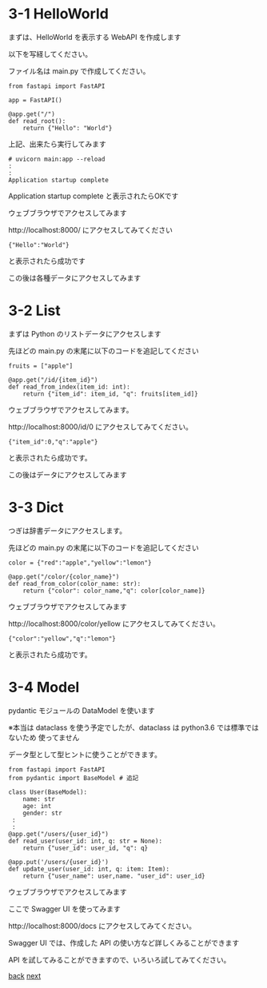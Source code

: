 # 3-1 HelloWorld

まずは、HelloWorld を表示する WebAPI を作成します

以下を写経してください。

ファイル名は main.py で作成してください。

```
from fastapi import FastAPI

app = FastAPI()

@app.get("/")
def read_root():
    return {"Hello": "World"}
```

上記、出来たら実行してみます

```
# uvicorn main:app --reload
:
:
Application startup complete
```

Application startup complete と表示されたらOKです

ウェブブラウザでアクセスしてみます

http://localhost:8000/ にアクセスしてみてください

```
{"Hello":"World"} 
```

と表示されたら成功です

この後は各種データにアクセスしてみます

# 3-2 List
まずは Python のリストデータにアクセスします

先ほどの main.py の末尾に以下のコードを追記してください

```
fruits = ["apple"]

@app.get("/id/{item_id}")
def read_from_index(item_id: int):
    return {"item_id": item_id, "q": fruits[item_id]}
```

ウェブブラウザでアクセスしてみます。

http://localhost:8000/id/0 にアクセスしてみてください。

```
{"item_id":0,"q":"apple"} 
```

と表示されたら成功です。

この後はデータにアクセスしてみます

# 3-3 Dict
つぎは辞書データにアクセスします。

先ほどの main.py の末尾に以下のコードを追記してください

```
color = {"red":"apple","yellow":"lemon"}

@app.get("/color/{color_name}")
def read_from_color(color_name: str):
    return {"color": color_name,"q": color[color_name]}
```

ウェブブラウザでアクセスしてみます

http://localhost:8000/color/yellow にアクセスしてみてください。

```
{"color":"yellow","q":"lemon"}
```

と表示されたら成功です。

# 3-4 Model 
pydantic モジュールの DataModel を使います

※本当は dataclass を使う予定でしたが、dataclass は  python3.6 では標準ではないため 使ってません

データ型として型ヒントに使うことができます。

```
from fastapi import FastAPI
from pydantic import BaseModel # 追記

class User(BaseModel):
    name: str
    age: int
    gender: str
 :
 :
@app.get("/users/{user_id}")
def read_user(user_id: int, q: str = None):
    return {"user_id": user_id, "q": q}

@app.put('/users/{user_id}')
def update_user(user_id: int, q: item: Item):
    return {"user_name": user,name. "user_id": user_id}
```

ウェブブラウザでアクセスしてみます

ここで Swagger UI を使ってみます

http://localhost:8000/docs にアクセスしてみてください。

Swagger UI では、作成した API の使い方など詳しくみることができます

API を試してみることができますので、いろいろ試してみてください。

[back](../2-setup/README.md)
[next](../4-webapi_and_excel/README.md)
